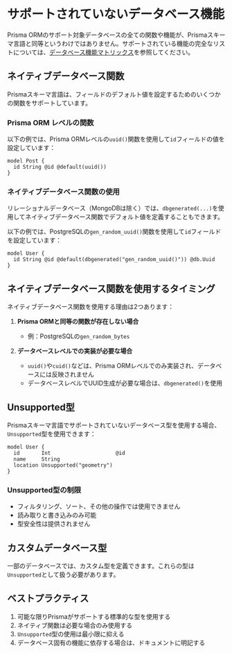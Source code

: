 # サポートされていないデータベース機能

Prisma ORMのサポート対象データベースの全ての関数や機能が、Prismaスキーマ言語と同等というわけではありません。サポートされている機能の完全なリストについては、[データベース機能マトリックス](/docs/orm/reference/database-features)を参照してください。

## ネイティブデータベース関数

Prismaスキーマ言語は、フィールドのデフォルト値を設定するためのいくつかの関数をサポートしています。

### Prisma ORM レベルの関数

以下の例では、Prisma ORMレベルの`uuid()`関数を使用して`id`フィールドの値を設定しています：

```prisma
model Post {
  id String @id @default(uuid())
}
```

### ネイティブデータベース関数の使用

リレーショナルデータベース（MongoDBは除く）では、`dbgenerated(...)`を使用してネイティブデータベース関数でデフォルト値を定義することもできます。

以下の例では、PostgreSQLの`gen_random_uuid()`関数を使用して`id`フィールドを設定しています：

```prisma
model User {
  id String @id @default(dbgenerated("gen_random_uuid()")) @db.Uuid
}
```

## ネイティブデータベース関数を使用するタイミング

ネイティブデータベース関数を使用する理由は2つあります：

1. **Prisma ORMと同等の関数が存在しない場合**
   - 例：PostgreSQLの`gen_random_bytes`

2. **データベースレベルでの実装が必要な場合**
   - `uuid()`や`cuid()`などは、Prisma ORMレベルでのみ実装され、データベースには反映されません
   - データベースレベルでUUID生成が必要な場合は、`dbgenerated()`を使用

## Unsupported型

Prismaスキーマ言語でサポートされていないデータベース型を使用する場合、`Unsupported`型を使用できます：

```prisma
model User {
  id       Int                     @id
  name     String
  location Unsupported("geometry")
}
```

### Unsupported型の制限

- フィルタリング、ソート、その他の操作では使用できません
- 読み取りと書き込みのみ可能
- 型安全性は提供されません

## カスタムデータベース型

一部のデータベースでは、カスタム型を定義できます。これらの型は`Unsupported`として扱う必要があります。

## ベストプラクティス

1. 可能な限りPrismaがサポートする標準的な型を使用する
2. ネイティブ関数は必要な場合のみ使用する
3. `Unsupported`型の使用は最小限に抑える
4. データベース固有の機能に依存する場合は、ドキュメントに明記する

